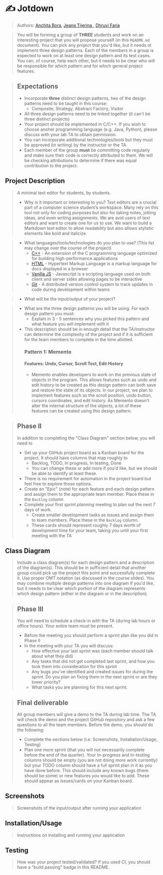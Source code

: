 
# ✍️ Jotdown 
 
 > Authors: [Anchita Bora](https://github.com/anchitab), [Jeana Tijerina ](https://github.com/Jeana-T), [Dhruvi Faria](https://github.com/Jeana-T)
 
 > You will be forming a group of **THREE** students and work on an interesting project that you will propose yourself (in this `README.md` document). You can pick any project that you'd like, but it needs ot implement three design patterns. Each of the members in a group is expected to work on at least one design pattern and its test cases. You can, of course, help each other, but it needs to be clear who will be responsible for which pattern and for which general project features.
 
 > ## Expectations
 > * Incorporate **three** distinct design patterns, *two* of the design patterns need to be taught in this course:
 >   * Composite, Strategy, Abstract Factory, Visitor
 > * All three design patterns need to be linked together (it can't be three distinct projects)
 > * Your project should be implemented in C/C++. If you wish to choose anoher programming language (e.g. Java, Python), please discuss with your lab TA to obtain permission.
 > * You can incorporate additional technologies/tools but they must be approved (in writing) by the instructor or the TA.
 > * Each member of the group **must** be committing code regularly and make sure their code is correctly attributed to them. We will be checking attributions to determine if there was equal contribution to the project.

## Project Description
> A minimal text editor for students, by students. 
 > * Why is it important or interesting to you?
 Text editors are a crucial part of a computer science student’s workspace. Many rely on this tool not only for coding purposes but also for taking notes, jotting ideas, and even writing assignments. We are avid users of text editors and want to create one for us to use. We want to build a Markdown text editor to allow readability but also allows stylistic elements like bold and italicize. 
 
 > * What languages/tools/technologies do you plan to use? (This list may change over the course of the project)
 >   * [C++](https://www.cplusplus.com/) - An extension of the C programming language optimized for building high-performance applications
 >   * [HTML](https://developer.mozilla.org/en-US/docs/Web/Guide/HTML/HTML5) - Hypertext Markup Language is a markup language for docs displayed in a browser
 >   * [Vanilla JS](https://www.javascript.com/) - Javascript is a scripting language used on both client and server sides allowing pages to be interactive
 >   * [Git](https://git-scm.com/) - A distributed version control system to track updates in code during development within teams
 
 > * What will be the input/output of your project?
 
 > * What are the three design patterns you will be using. For each design pattern you must:
 >   * Explain in 3 - 5 sentences why you picked this pattern and what feature you will implement with it
 > * This description should be in enough detail that the TA/instructor can determine the complexity of the project and if it is sufficient for the team members to complete in the time allotted. 
 >   ### Pattern 1: Memento 
 >   #### Features: Undo, Cursor, Scroll Text, Edit History
 >   * Memento enables developers to work on the previous state of objects in the program. This allows features such as undo and edit history to be created as this design pattern can both save and restore the state of its objects. In our project, we plan to implement features such as the scroll position, undo button, cursors coordinates, and edit history. As Memento doesn’t alter the internal structure of the objects, a lot of these features can be created using this design pattern.


 > ## Phase II
 > In addition to completing the "Class Diagram" section below, you will need to 
 > * Set up your GitHub project board as a Kanban board for the project. It should have columns that map roughly to 
 >   * Backlog, TODO, In progress, In testing, Done
 >   * You can change these or add more if you'd like, but we should be able to identify at least these.
 > * There is no requirement for automation in the project board but feel free to explore those options.
 > * Create an "Epic" (note) for each feature and each design pattern and assign them to the appropriate team member. Place these in the `Backlog` column
 > * Complete your first *sprint planning* meeting to plan out the next 7 days of work.
 >   * Create smaller development tasks as issues and assign them to team members. Place these in the `Backlog` column.
 >   * These cards should represent roughly 7 days worth of development time for your team, taking you until your first meeting with the TA
## Class Diagram
 > Include a class diagram(s) for each design pattern and a description of the diagram(s). This should be in sufficient detail that another group could pick up the project this point and successfully complete it. Use proper OMT notation (as discussed in the course slides). You may combine multiple design patterns into one diagram if you'd like, but it needs to be clear which portion of the diagram represents which design pattern (either in the diagram or in the description). 
 
 > ## Phase III
 > You will need to schedule a check-in with the TA (during lab hours or office hours). Your entire team must be present. 
 > * Before the meeting you should perform a sprint plan like you did in Phase II
 > * In the meeting with your TA you will discuss: 
 >   - How effective your last sprint was (each member should talk about what they did)
 >   - Any tasks that did not get completed last sprint, and how you took them into consideration for this sprint
 >   - Any bugs you've identified and created issues for during the sprint. Do you plan on fixing them in the next sprint or are they lower priority?
 >   - What tasks you are planning for this next sprint.

 > ## Final deliverable
 > All group members will give a demo to the TA during lab time. The TA will check the demo and the project GitHub repository and ask a few questions to all the team members. 
 > Before the demo, you should do the following:
 > * Complete the sections below (i.e. Screenshots, Installation/Usage, Testing)
 > * Plan one more sprint (that you will not necessarily complete before the end of the quarter). Your In-progress and In-testing columns should be empty (you are not doing more work currently) but your TODO column should have a full sprint plan in it as you have done before. This should include any known bugs (there should be some) or new features you would like to add. These should appear as issues/cards on your Kanban board. 
 ## Screenshots
 > Screenshots of the input/output after running your application
 ## Installation/Usage
 > Instructions on installing and running your application
 ## Testing
 > How was your project tested/validated? If you used CI, you should have a "build passing" badge in this README.
 
